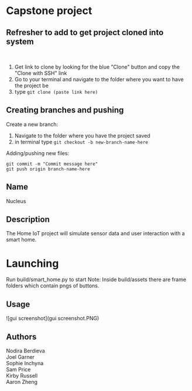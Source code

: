 # Capstone project



## Refresher to add to get project cloned into system
<br>

1. Get link to clone by looking for the blue "Clone" button and copy the "Clone with SSH" link 
2. Go to your terminal and navigate to the folder where you want to have the project be
3. type ```git clone (paste link here)```


## Creating branches and pushing

Create a new branch:
1. Navigate to the folder where you have the project saved
2. in terminal type ```git checkout -b new-branch-name-here```

Adding/pushing new files:

 ```git add .
 git commit -m "Commit message here"
 git push origin branch-name-here
 ```

## Name
Nucleus

## Description
The Home IoT project will simulate sensor data and user interaction with a smart home.

# Launching
Run build/smart_home.py to start
Note: Inside build/assets there are frame folders which contain pngs of buttons.

## Usage
![gui screenshot](gui screenshot.PNG)

## Authors
Nodira Berdieva <br>
Joel Garner<br>
Sophie Inchyna<br>
Sam Price<br>
Kirby Russell<br>
Aaron Zheng<br>

